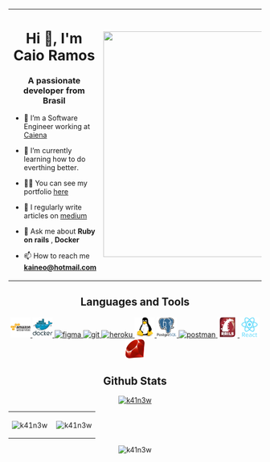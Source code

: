 <table style="width: 100%;">
<tbody>
<tr>
<td style="width=50%;">
<h1 align="center">Hi 👋, I'm Caio Ramos</h1>  
<h3 align="center">A passionate developer from Brasil</h3>  

- 🔭 I’m a Software Engineer working at [Caiena](https://caiena.net/)  

- 🌱 I’m currently learning how to do everthing better. 

- 👨‍💻 You can see my portfolio [here](https://k41n3w-portfolio.vercel.app/)  

- 📝 I regularly write articles on [medium](https://medium.com/@caio_ramos)  

- 💬 Ask me about **Ruby on rails** , **Docker**

- 📫 How to reach me **kaineo@hotmail.com**   
</td>
<td style="width=50%;"><img align="right" width="500" height="450" src="https://media.giphy.com/media/XHtP7rq0zKoMxH4gBF/giphy.gif"></td>
</tr>
</tbody>
</table>
 
<h2 align="center">Languages and Tools</h2>  
<p align="center"> <a href="https://aws.amazon.com" target="_blank"> <img src="https://raw.githubusercontent.com/devicons/devicon/master/icons/amazonwebservices/amazonwebservices-original-wordmark.svg" alt="aws" width="40" height="40"/> </a> <a href="https://www.docker.com/" target="_blank"> <img src="https://raw.githubusercontent.com/devicons/devicon/master/icons/docker/docker-original-wordmark.svg" alt="docker" width="40" height="40"/> </a> <a href="https://www.figma.com/" target="_blank"> <img src="https://www.vectorlogo.zone/logos/figma/figma-icon.svg" alt="figma" width="40" height="40"/> </a> <a href="https://git-scm.com/" target="_blank"> <img src="https://www.vectorlogo.zone/logos/git-scm/git-scm-icon.svg" alt="git" width="40" height="40"/> </a> <a href="https://heroku.com" target="_blank"> <img src="https://www.vectorlogo.zone/logos/heroku/heroku-icon.svg" alt="heroku" width="40" height="40"/> </a> <a href="https://www.linux.org/" target="_blank"> <img src="https://raw.githubusercontent.com/devicons/devicon/master/icons/linux/linux-original.svg" alt="linux" width="40" height="40"/> </a> <a href="https://www.postgresql.org" target="_blank"> <img src="https://raw.githubusercontent.com/devicons/devicon/master/icons/postgresql/postgresql-original-wordmark.svg" alt="postgresql" width="40" height="40"/> </a> <a href="https://postman.com" target="_blank"> <img src="https://www.vectorlogo.zone/logos/getpostman/getpostman-icon.svg" alt="postman" width="40" height="40"/> </a> <a href="https://rubyonrails.org" target="_blank"> <img src="https://raw.githubusercontent.com/devicons/devicon/master/icons/rails/rails-original-wordmark.svg" alt="rails" width="40" height="40"/> </a> <a href="https://reactjs.org/" target="_blank"> <img src="https://raw.githubusercontent.com/devicons/devicon/master/icons/react/react-original-wordmark.svg" alt="react" width="40" height="40"/> </a> <a href="https://www.ruby-lang.org/en/" target="_blank"> <img src="https://raw.githubusercontent.com/devicons/devicon/master/icons/ruby/ruby-original.svg" alt="ruby" width="40" height="40"/> </a> </p>  

<h2 align="center">
  Github Stats  
</h2>

<p align="center"> <a href="https://github.com/ryo-ma/github-profile-trophy"><img src="https://github-profile-trophy.vercel.app/?username=k41n3w&title=Commit,Stars,Repositories&column=3" alt="k41n3w" /></a> </p> 

<table style="width: 100%;"><tbody><tr>
<td style="width=50%;">
 <p align="center"><img align="center" src="https://github-readme-stats.vercel.app/api/top-langs?username=k41n3w&show_icons=true&locale=en&layout=compact" alt="k41n3w" /></p>  
</td>
<td style="width=50%;">
 <p align="center">&nbsp;<img align="center" src="https://github-readme-stats.vercel.app/api?username=k41n3w&show_icons=true&locale=en" alt="k41n3w" /></p>  
</td>
</tr></tbody></table>

<p align="center"> <img src="https://komarev.com/ghpvc/?username=k41n3w&label=Profile%20views&color=0e75b6&style=flat" alt="k41n3w" /> </p>  
